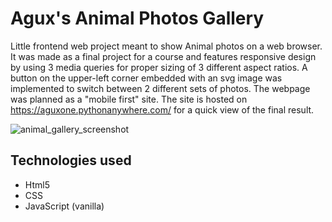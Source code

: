 # Agux's Animal Photos Gallery

Little frontend web project meant to show Animal photos on a web browser.
It was made as a final project for a course and features responsive design by using 3 media queries for proper sizing of 3 different aspect ratios.
A button on the upper-left corner embedded with an svg image was implemented to switch between 2 different sets of photos.
The webpage was planned as a "mobile first" site.
The site is hosted on https://aguxone.pythonanywhere.com/ for a quick view of the final result.

![animal_gallery_screenshot](https://user-images.githubusercontent.com/98858551/174504567-bc7f745f-1ba3-490f-8747-fcdae11e5d4f.JPG)

## Technologies used
- Html5
- CSS
- JavaScript (vanilla)
